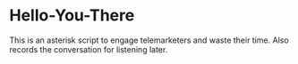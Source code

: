 Hello-You-There
===============

This is an asterisk script to engage telemarketers and waste their time. Also records the conversation for listening later. 
